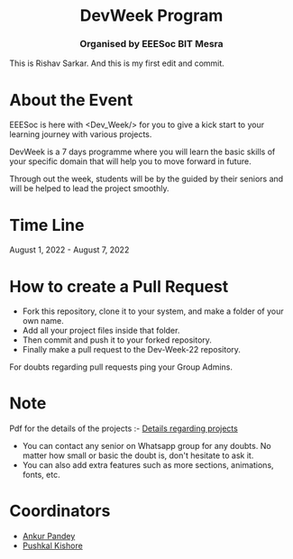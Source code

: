 <div align="center">
        <h1><b>DevWeek Program</b></h1>
</div>

<div align="center">
        <h3><b>Organised by EEESoc BIT Mesra</b></h3>
</div>

This is Rishav Sarkar. And this is my first edit and commit.

# About the Event

EEESoc is here with <Dev_Week/> for you to give a kick start to your learning journey with various projects.

DevWeek is a 7 days programme where you will learn the basic skills of your specific domain that will help you to move forward in future.

Through out the week, students will be by the guided by their seniors and will be helped to lead the project smoothly.

# Time Line

August 1, 2022 - August 7, 2022

# How to create a Pull Request

- Fork this repository, clone it to your system, and make a folder of your own name.
- Add all your project files inside that folder.
- Then commit and push it to your forked repository.
- Finally make a pull request to the Dev-Week-22 repository.

For doubts regarding pull requests ping your Group Admins.

# Note

Pdf for the details of the projects :- [Details regarding projects](https://drive.google.com/file/d/1icYuDPn40fuO6nrgyWBV9wpzHNXLRIF2/view?usp=sharing)
- You can contact any senior on Whatsapp group for any doubts. No matter how small or basic the doubt is, don't hesitate to ask it.
- You can also add extra features such as more sections, animations, fonts, etc.

# Coordinators

- [Ankur Pandey](https://github.com/AnkurPandey07)
- [Pushkal Kishore](https://github.com/pushkalkishore)
